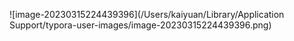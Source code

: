 ![image-20230315224439396](/Users/kaiyuan/Library/Application Support/typora-user-images/image-20230315224439396.png)